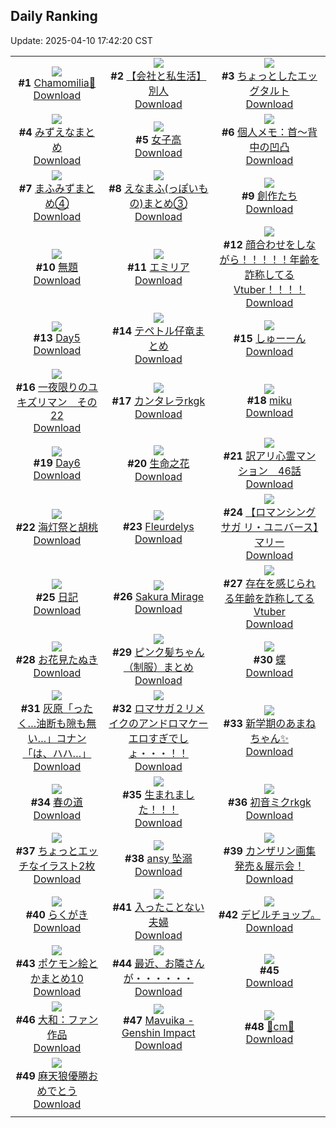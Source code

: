 ## Daily Ranking
Update: 2025-04-10 17:42:20 CST

|      |      |      |
| :----: | :----: | :----: |
| ![](https://i.pixiv.re/c/240x480/img-master/img/2025/04/08/14/32/54/129087901_p0_master1200.jpg)<br>**#1** [Chamomilia🌼](https://www.pixiv.net/artworks/129087901)<br>[Download](https://i.pixiv.re/img-original/img/2025/04/08/14/32/54/129087901_p0.jpg) | ![](https://i.pixiv.re/c/240x480/img-master/img/2025/04/08/12/00/15/129085122_p0_master1200.jpg)<br>**#2** [【会社と私生活】別人](https://www.pixiv.net/artworks/129085122)<br>[Download](https://i.pixiv.re/img-original/img/2025/04/08/12/00/15/129085122_p0.jpg) | ![](https://i.pixiv.re/c/240x480/img-master/img/2025/04/08/07/30/01/129081178_p0_master1200.jpg)<br>**#3** [ちょっとしたエッグタルト](https://www.pixiv.net/artworks/129081178)<br>[Download](https://i.pixiv.re/img-original/img/2025/04/08/07/30/01/129081178_p0.jpg) |
| ![](https://i.pixiv.re/c/240x480/img-master/img/2025/04/08/23/47/53/129104622_p0_master1200.jpg)<br>**#4** [みずえなまとめ](https://www.pixiv.net/artworks/129104622)<br>[Download](https://i.pixiv.re/img-original/img/2025/04/08/23/47/53/129104622_p0.jpg) | ![](https://i.pixiv.re/c/240x480/img-master/img/2025/04/08/20/51/00/129097546_p0_master1200.jpg)<br>**#5** [女子高](https://www.pixiv.net/artworks/129097546)<br>[Download](https://i.pixiv.re/img-original/img/2025/04/08/20/51/00/129097546_p0.jpg) | ![](https://i.pixiv.re/c/240x480/img-master/img/2025/04/08/06/00/07/129079885_p0_master1200.jpg)<br>**#6** [個人メモ：首～背中の凹凸](https://www.pixiv.net/artworks/129079885)<br>[Download](https://i.pixiv.re/img-original/img/2025/04/08/06/00/07/129079885_p0.jpg) |
| ![](https://i.pixiv.re/c/240x480/img-master/img/2025/04/08/23/12/15/129103313_p0_master1200.jpg)<br>**#7** [まふみずまとめ④](https://www.pixiv.net/artworks/129103313)<br>[Download](https://i.pixiv.re/img-original/img/2025/04/08/23/12/15/129103313_p0.jpg) | ![](https://i.pixiv.re/c/240x480/img-master/img/2025/04/08/23/21/58/129103706_p0_master1200.jpg)<br>**#8** [えなまふ(っぽいもの)まとめ③](https://www.pixiv.net/artworks/129103706)<br>[Download](https://i.pixiv.re/img-original/img/2025/04/08/23/21/58/129103706_p0.jpg) | ![](https://i.pixiv.re/c/240x480/img-master/img/2025/04/09/18/42/56/129126076_p0_master1200.jpg)<br>**#9** [創作たち](https://www.pixiv.net/artworks/129126076)<br>[Download](https://i.pixiv.re/img-original/img/2025/04/09/18/42/56/129126076_p0.jpg) |
| ![](https://i.pixiv.re/c/240x480/img-master/img/2025/04/08/19/56/52/129095127_p0_master1200.jpg)<br>**#10** [無題](https://www.pixiv.net/artworks/129095127)<br>[Download](https://i.pixiv.re/img-original/img/2025/04/08/19/56/52/129095127_p0.png) | ![](https://i.pixiv.re/c/240x480/img-master/img/2025/04/09/02/00/12/129109131_p0_master1200.jpg)<br>**#11** [エミリア](https://www.pixiv.net/artworks/129109131)<br>[Download](https://i.pixiv.re/img-original/img/2025/04/09/02/00/12/129109131_p0.jpg) | ![](https://i.pixiv.re/c/240x480/img-master/img/2025/04/08/21/03/27/129098151_p0_master1200.jpg)<br>**#12** [顔合わせをしながら！！！！！年齢を詐称してるVtuber！！！！](https://www.pixiv.net/artworks/129098151)<br>[Download](https://i.pixiv.re/img-original/img/2025/04/08/21/03/27/129098151_p0.png) |
| ![](https://i.pixiv.re/c/240x480/img-master/img/2025/04/08/00/48/37/129074670_p0_master1200.jpg)<br>**#13** [Day5](https://www.pixiv.net/artworks/129074670)<br>[Download](https://i.pixiv.re/img-original/img/2025/04/08/00/48/37/129074670_p0.jpg) | ![](https://i.pixiv.re/c/240x480/img-master/img/2025/04/08/22/37/37/129101940_p0_master1200.jpg)<br>**#14** [テペトル仔竜まとめ](https://www.pixiv.net/artworks/129101940)<br>[Download](https://i.pixiv.re/img-original/img/2025/04/08/22/37/37/129101940_p0.jpg) | ![](https://i.pixiv.re/c/240x480/img-master/img/2025/04/09/12/10/16/129118136_p0_master1200.jpg)<br>**#15** [しゅーーん](https://www.pixiv.net/artworks/129118136)<br>[Download](https://i.pixiv.re/img-original/img/2025/04/09/12/10/16/129118136_p0.png) |
| ![](https://i.pixiv.re/c/240x480/img-master/img/2025/04/08/13/03/02/129086319_p0_master1200.jpg)<br>**#16** [一夜限りのユキズリマン　その22](https://www.pixiv.net/artworks/129086319)<br>[Download](https://i.pixiv.re/img-original/img/2025/04/08/13/03/02/129086319_p0.png) | ![](https://i.pixiv.re/c/240x480/img-master/img/2025/04/08/00/00/16/129072594_p0_master1200.jpg)<br>**#17** [カンタレラrkgk](https://www.pixiv.net/artworks/129072594)<br>[Download](https://i.pixiv.re/img-original/img/2025/04/08/00/00/16/129072594_p0.jpg) | ![](https://i.pixiv.re/c/240x480/img-master/img/2025/04/08/12/00/02/129085040_p0_master1200.jpg)<br>**#18** [miku](https://www.pixiv.net/artworks/129085040)<br>[Download](https://i.pixiv.re/img-original/img/2025/04/08/12/00/02/129085040_p0.jpg) |
| ![](https://i.pixiv.re/c/240x480/img-master/img/2025/04/09/00/34/10/129106697_p0_master1200.jpg)<br>**#19** [Day6](https://www.pixiv.net/artworks/129106697)<br>[Download](https://i.pixiv.re/img-original/img/2025/04/09/00/34/10/129106697_p0.jpg) | ![](https://i.pixiv.re/c/240x480/img-master/img/2025/04/09/10/34/41/129116546_p0_master1200.jpg)<br>**#20** [生命之花](https://www.pixiv.net/artworks/129116546)<br>[Download](https://i.pixiv.re/img-original/img/2025/04/09/10/34/41/129116546_p0.jpg) | ![](https://i.pixiv.re/c/240x480/img-master/img/2025/04/08/12/14/23/129085394_p0_master1200.jpg)<br>**#21** [訳アリ心霊マンション　46話](https://www.pixiv.net/artworks/129085394)<br>[Download](https://i.pixiv.re/img-original/img/2025/04/08/12/14/23/129085394_p0.jpg) |
| ![](https://i.pixiv.re/c/240x480/img-master/img/2025/04/08/22/57/41/129102716_p0_master1200.jpg)<br>**#22** [海灯祭と胡桃](https://www.pixiv.net/artworks/129102716)<br>[Download](https://i.pixiv.re/img-original/img/2025/04/08/22/57/41/129102716_p0.jpg) | ![](https://i.pixiv.re/c/240x480/img-master/img/2025/04/08/08/12/30/129081830_p0_master1200.jpg)<br>**#23** [Fleurdelys](https://www.pixiv.net/artworks/129081830)<br>[Download](https://i.pixiv.re/img-original/img/2025/04/08/08/12/30/129081830_p0.png) | ![](https://i.pixiv.re/c/240x480/img-master/img/2025/04/08/00/00/11/129072558_p0_master1200.jpg)<br>**#24** [【ロマンシング サガ リ・ユニバース】マリー](https://www.pixiv.net/artworks/129072558)<br>[Download](https://i.pixiv.re/img-original/img/2025/04/08/00/00/11/129072558_p0.jpg) |
| ![](https://i.pixiv.re/c/240x480/img-master/img/2025/04/08/22/01/12/129100530_p0_master1200.jpg)<br>**#25** [日記](https://www.pixiv.net/artworks/129100530)<br>[Download](https://i.pixiv.re/img-original/img/2025/04/08/22/01/12/129100530_p0.png) | ![](https://i.pixiv.re/c/240x480/img-master/img/2025/04/09/16/26/15/129122683_p0_master1200.jpg)<br>**#26** [Sakura Mirage](https://www.pixiv.net/artworks/129122683)<br>[Download](https://i.pixiv.re/img-original/img/2025/04/09/16/26/15/129122683_p0.png) | ![](https://i.pixiv.re/c/240x480/img-master/img/2025/04/09/21/09/43/129131172_p0_master1200.jpg)<br>**#27** [存在を感じられる年齢を詐称してるVtuber](https://www.pixiv.net/artworks/129131172)<br>[Download](https://i.pixiv.re/img-original/img/2025/04/09/21/09/43/129131172_p0.png) |
| ![](https://i.pixiv.re/c/240x480/img-master/img/2025/04/08/12/40/32/129085901_p0_master1200.jpg)<br>**#28** [お花見たぬき](https://www.pixiv.net/artworks/129085901)<br>[Download](https://i.pixiv.re/img-original/img/2025/04/08/12/40/32/129085901_p0.png) | ![](https://i.pixiv.re/c/240x480/img-master/img/2025/04/09/00/00/37/129105291_p0_master1200.jpg)<br>**#29** [ピンク髪ちゃん（制服）まとめ](https://www.pixiv.net/artworks/129105291)<br>[Download](https://i.pixiv.re/img-original/img/2025/04/09/00/00/37/129105291_p0.jpg) | ![](https://i.pixiv.re/c/240x480/img-master/img/2025/04/09/13/12/03/129119319_p0_master1200.jpg)<br>**#30** [蝶](https://www.pixiv.net/artworks/129119319)<br>[Download](https://i.pixiv.re/img-original/img/2025/04/09/13/12/03/129119319_p0.png) |
| ![](https://i.pixiv.re/c/240x480/img-master/img/2025/04/08/14/41/46/129088042_p0_master1200.jpg)<br>**#31** [灰原「ったく…油断も隙も無い…」コナン「は、ハハ…」](https://www.pixiv.net/artworks/129088042)<br>[Download](https://i.pixiv.re/img-original/img/2025/04/08/14/41/46/129088042_p0.jpg) | ![](https://i.pixiv.re/c/240x480/img-master/img/2025/04/08/18/53/10/129093598_p0_master1200.jpg)<br>**#32** [ロマサガ２リメイクのアンドロマケーエロすぎでしょ・・・！！](https://www.pixiv.net/artworks/129093598)<br>[Download](https://i.pixiv.re/img-original/img/2025/04/08/18/53/10/129093598_p0.jpg) | ![](https://i.pixiv.re/c/240x480/img-master/img/2025/04/08/05/59/12/129077366_p0_master1200.jpg)<br>**#33** [新学期のあまねちゃん✨️](https://www.pixiv.net/artworks/129077366)<br>[Download](https://i.pixiv.re/img-original/img/2025/04/08/05/59/12/129077366_p0.png) |
| ![](https://i.pixiv.re/c/240x480/img-master/img/2025/04/08/00/00/15/129072591_p0_master1200.jpg)<br>**#34** [春の道](https://www.pixiv.net/artworks/129072591)<br>[Download](https://i.pixiv.re/img-original/img/2025/04/08/00/00/15/129072591_p0.jpg) | ![](https://i.pixiv.re/c/240x480/img-master/img/2025/04/08/15/09/03/129088540_p0_master1200.jpg)<br>**#35** [生まれました！！！](https://www.pixiv.net/artworks/129088540)<br>[Download](https://i.pixiv.re/img-original/img/2025/04/08/15/09/03/129088540_p0.jpg) | ![](https://i.pixiv.re/c/240x480/img-master/img/2025/04/09/00/00/03/129105056_p0_master1200.jpg)<br>**#36** [初音ミクrkgk](https://www.pixiv.net/artworks/129105056)<br>[Download](https://i.pixiv.re/img-original/img/2025/04/09/00/00/03/129105056_p0.jpg) |
| ![](https://i.pixiv.re/c/240x480/img-master/img/2025/04/08/19/03/14/129094002_p0_master1200.jpg)<br>**#37** [ちょっとエッチなイラスト2枚](https://www.pixiv.net/artworks/129094002)<br>[Download](https://i.pixiv.re/img-original/img/2025/04/08/19/03/14/129094002_p0.jpg) | ![](https://i.pixiv.re/c/240x480/img-master/img/2025/04/08/17/12/23/129090736_p0_master1200.jpg)<br>**#38** [ansy 坠溺](https://www.pixiv.net/artworks/129090736)<br>[Download](https://i.pixiv.re/img-original/img/2025/04/08/17/12/23/129090736_p0.png) | ![](https://i.pixiv.re/c/240x480/img-master/img/2025/04/08/12/40/07/129085895_p0_master1200.jpg)<br>**#39** [カンザリン画集発売＆展示会！](https://www.pixiv.net/artworks/129085895)<br>[Download](https://i.pixiv.re/img-original/img/2025/04/08/12/40/07/129085895_p0.png) |
| ![](https://i.pixiv.re/c/240x480/img-master/img/2025/04/08/05/45/06/129079659_p0_master1200.jpg)<br>**#40** [らくがき](https://www.pixiv.net/artworks/129079659)<br>[Download](https://i.pixiv.re/img-original/img/2025/04/08/05/45/06/129079659_p0.png) | ![](https://i.pixiv.re/c/240x480/img-master/img/2025/04/08/00/02/40/129072953_p0_master1200.jpg)<br>**#41** [入ったことない夫婦](https://www.pixiv.net/artworks/129072953)<br>[Download](https://i.pixiv.re/img-original/img/2025/04/08/00/02/40/129072953_p0.jpg) | ![](https://i.pixiv.re/c/240x480/img-master/img/2025/04/09/02/02/41/129108893_p0_master1200.jpg)<br>**#42** [デビルチョップ。](https://www.pixiv.net/artworks/129108893)<br>[Download](https://i.pixiv.re/img-original/img/2025/04/09/02/02/41/129108893_p0.jpg) |
| ![](https://i.pixiv.re/c/240x480/img-master/img/2025/04/08/19/30/12/129094850_p0_master1200.jpg)<br>**#43** [ポケモン絵とかまとめ10](https://www.pixiv.net/artworks/129094850)<br>[Download](https://i.pixiv.re/img-original/img/2025/04/08/19/30/12/129094850_p0.png) | ![](https://i.pixiv.re/c/240x480/img-master/img/2025/04/09/10/43/31/129116658_p0_master1200.jpg)<br>**#44** [最近、お隣さんが・・・・・・](https://www.pixiv.net/artworks/129116658)<br>[Download](https://i.pixiv.re/img-original/img/2025/04/09/10/43/31/129116658_p0.jpg) | ![](https://s.pximg.net/common/images/limit_unviewable_s.png)<br>**#45** [](https://www.pixiv.net/artworks/129106897)<br>[Download](https://s.pximg.net/common/images/limit_unviewable_s.png) |
| ![](https://i.pixiv.re/c/240x480/img-master/img/2025/04/08/19/37/17/129095055_p0_master1200.jpg)<br>**#46** [大和：ファン作品](https://www.pixiv.net/artworks/129095055)<br>[Download](https://i.pixiv.re/img-original/img/2025/04/08/19/37/17/129095055_p0.jpg) | ![](https://i.pixiv.re/c/240x480/img-master/img/2025/04/08/03/10/20/129077829_p0_master1200.jpg)<br>**#47** [Mavuika - Genshin Impact](https://www.pixiv.net/artworks/129077829)<br>[Download](https://i.pixiv.re/img-original/img/2025/04/08/03/10/20/129077829_p0.jpg) | ![](https://i.pixiv.re/c/240x480/img-master/img/2025/04/08/21/01/07/129098052_p0_master1200.jpg)<br>**#48** [🎻cm🎻](https://www.pixiv.net/artworks/129098052)<br>[Download](https://i.pixiv.re/img-original/img/2025/04/08/21/01/07/129098052_p0.png) |
| ![](https://i.pixiv.re/c/240x480/img-master/img/2025/04/09/03/10/22/129110322_p0_master1200.jpg)<br>**#49** [麻天狼優勝おめでとう](https://www.pixiv.net/artworks/129110322)<br>[Download](https://i.pixiv.re/img-original/img/2025/04/09/03/10/22/129110322_p0.png) |
|      |      |
